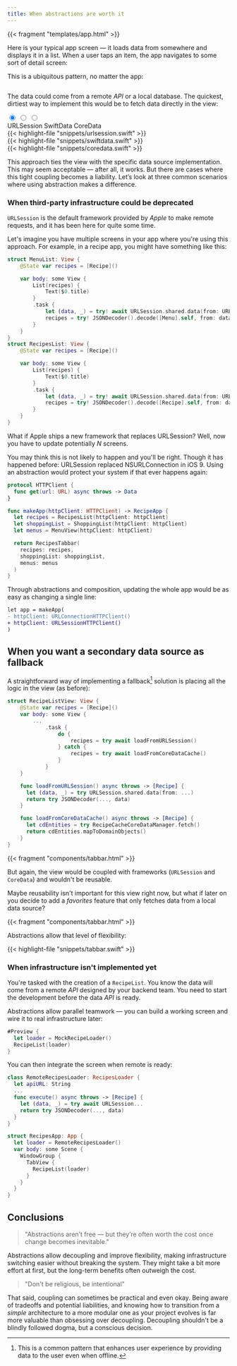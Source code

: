 ```yaml
---
title: When abstractions are worth it
---
```


{{< fragment "templates/app.html" >}}

Here is your typical app screen — it loads data from somewhere and displays it in a list. When a user taps an item, the app navigates to some sort of detail screen:

<div
    class="component-slot"
    data-title="Some screen"
    data-items="Some item 1,Some item 2,Some item 3"
></div>


This is a ubiquitous pattern, no matter the app:

<div class="columns">
    <div
        class="component-slot"
        data-title="🍔 Recipes"
        data-items="🍗 KFC Chicken,🍣 Sushi Rolls,🍜 Ramen"
    ></div>
    <div
        class="component-slot"
        data-title="👤 Contacts"
        data-items="John Doe"
    ></div>
    <div
        class="component-slot"
        data-title="💰 Transactions"
        data-items="Starbucks – $5.75,Spotify – $9.99"></div>
</div>

The data could come from a remote *API* or a local database. The quickest, dirtiest way to implement this would be to fetch data directly in the view:

<div class="tabs">
  <input type="radio" name="tabset" id="tab1" checked>
  <input type="radio" name="tabset" id="tab2">
  <input type="radio" name="tabset" id="tab3">
  <div class="tab-labels">
    <label for="tab1">URLSession</label>
    <label for="tab2">SwiftData</label>
    <label for="tab3">CoreData</label>
  </div>
  <div class="contents">
    <div class="tab-content" id="content1">{{< highlight-file "snippets/urlsession.swift" >}}</div>
    <div class="tab-content" id="content2">{{< highlight-file "snippets/swiftdata.swift" >}}</div>
    <div class="tab-content" id="content3">{{< highlight-file "snippets/coredata.swift" >}}</div>
  </div>
</div>

This approach ties the view with the specific data source implementation. This may seem acceptable — after all, it works. But there are cases where this tight coupling becomes a liability. Let’s look at three common scenarios where using abstraction makes a difference.

### When third-party infrastructure could be deprecated

`URLSession` is the default framework provided by *Apple* to make remote requests, and it has been here for quite some time.

Let's imagine you have multiple screens in your app where you're using this approach. For example, in a recipe app, you might have something like this:

```swift
struct MenuList: View {
    @State var recipes = [Recipe]()

    var body: some View {
        List(recipes) {
            Text($0.title)
        }
        .task {
            let (data, _) = try! await URLSession.shared.data(from: URL(string: "https://api.service.com/menus")!)
            recipes = try! JSONDecoder().decode([Menu].self, from: data)
        }
    }
}
struct RecipesList: View {
    @State var recipes = [Recipe]()

    var body: some View {
        List(recipes) {
            Text($0.title)
        }
        .task {
            let (data, _) = try! await URLSession.shared.data(from: URL(string: "https://api.service.com/recipes")!)
            recipes = try! JSONDecoder().decode([Recipe].self, from: data)
        }
    }
}
```

What if Apple ships a new framework that replaces URLSession? Well, now you have to update potentially *N* screens.

You may think this is not likely to happen and you'll be right. Though it has happened before: URLSession replaced NSURLConnection in iOS 9. Using an abstraction would protect your system if that ever happens again:

```swift
protocol HTTPClient {
  func get(url: URL) async throws -> Data
}

func makeApp(httpClient: HTTPClient) -> RecipeApp {
  let recipes = RecipesList(httpClient: httpClient)
  let shoppingList = ShoppingList(httpClient: httpClient)
  let menus = MenuView(httpClient: httpClient)

  return RecipesTabbar(
    recipes: recipes,
    shoppingList: shoppingList,
    menus: menus
  )
}
```

Through abstractions and composition, updating the whole app would be as easy as changing a single line:

```diff
let app = makeApp(
- httpClient: URLConnectionHTTPClient()
+ httpClient: URLSessionHTTPClient()
)
```

## When you want a secondary data source as fallback

A straightforward way of implementing a fallback[^fallback] solution is placing all the logic in the view (as before):

[^fallback]: This is a common pattern that enhances user experience by providing data to the user even when offline.

```swift
struct RecipeListView: View {
    @State var recipes = [Recipe]()
    var body: some View {
        ...
            .task {
                do {
                    recipes = try await loadFromURLSession()
                } catch {
                    recipes = try await loadFromCoreDataCache()
                }
            }
    }

    func loadFromURLSession() async throws -> [Recipe] {
      let (data, _) = try URLSession.shared.data(from: ...)
      return try JSONDecoder(..., data)
    }

    func loadFromCoreDataCache() async throws -> [Recipe] {
      let cdEntities = try RecipeCacheCoreDataManager.fetch()
      return cdEntities.mapToDomainObjects()
    }
}
```

{{< fragment "components/tabbar.html" >}}


But again, the view would be coupled with frameworks (`URLSession` and `CoreData`) and wouldn't be reusable.

Maybe reusability isn't important for this view right now, but what if later on you decide to add a *favorites* feature that only fetches data from a local data source?

{{< fragment "components/tabbar.html" >}}

Abstractions allow that level of flexibility:

{{< highlight-file "snippets/tabbar.swift" >}}


### When infrastructure isn't implemented yet

You're tasked with the creation of a `RecipeList`. You know the data will come from a remote *API* designed by your backend team. You need to start the development before the data *API* is ready.

Abstractions allow parallel teamwork — you can build a working screen and wire it to real infrastructure later:

```swift
#Preview {
  let loader = MockRecipeLoader()
  RecipeList(loader)
}
```

You can then integrate the screen when remote is ready:

```swift
class RemoteRecipesLoader: RecipesLoader {
  let apiURL: String
  ...
  func execute() async throws -> [Recipe] {
    let (data, _) = try await URLSession...
    return try JSONDecoder(..., data)
  }
}

struct RecipesApp: App {
  let loader = RemoteRecipesLoader()
  var body: some Scene {
    WindowGroup {
      TabView {
        RecipeList(loader)
      }
    }
  }
}
```

## Conclusions

> "Abstractions aren’t free — but they’re often worth the cost once change becomes inevitable."

Abstractions allow decoupling and improve flexibility, making infrastructure switching easier without breaking the system. They might take a bit more effort at first, but the long-term benefits often outweigh the cost.

> "Don't be religious, be intentional"

That said, coupling can sometimes be practical and even okay. Being aware of tradeoffs and potential liabilities, and knowing how to transition from a *simple* architecture to a more modular one as your project evolves is far more valuable than obsessing over decoupling. Decoupling shouldn't be a blindly followed dogma, but a conscious decision.
